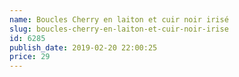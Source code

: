 ```yaml
---
name: Boucles Cherry en laiton et cuir noir irisé
slug: boucles-cherry-en-laiton-et-cuir-noir-irise
id: 6285
publish_date: 2019-02-20 22:00:25
price: 29
---
```

